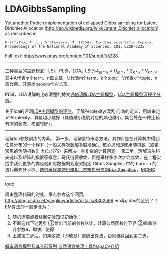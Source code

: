 # LDAGibbsSampling
Yet another Python implementation of collapsed Gibbs sampling for Latent 
Dirichlet Allocation 
(http://en.wikipedia.org/wiki/Latent_Dirichlet_allocation),
as described in

	Griffiths, T. L., & Steyvers, M. (2004). Finding scientific topics. 
	Proceedings of the National Academy of Sciences, 101, 5228-5235

Full text: http://www.pnas.org/content/101/suppl.1/5228

---

三种类型的主题模型：LSI，PLSI，LDA。LSI为$A_{m*n}=U_{m*k}*\Sigma_{k*k}*V_{k*n}$，其中A代表m个term、n篇文章，U代表m个term、k个topic，V代表k个topic、n篇文章。开源库[gensim](https://github.com/mahatmaWM/gensim)均有实现。

PLSI，LDA讲解的比较清楚的博文[通俗理解LDA主题模型](http://blog.csdn.net/v_july_v/article/details/41209515)，[LDA主题模型可视化分析](http://cpsievert.github.io/LDAvis/reviews/vis/#topic=1&lambda=0&term=)。

关于lda的评测[LDA主题模型的评估](http://blog.csdn.net/pipisorry/article/details/42460023)，了解Perplexity(混乱)与熵的定义，用熵来定义Perplexity，其值越小越好（其值越小说明对应的熵也越小，集合处在一种比较有序的状态，模型较好）。

---

理解lda参数训练的内幕。
第一步，理解蒙特卡洛方法，其作用是在计算机中得到任意分布的一个样本（一般采样次数越多越准确）。核心思想是使用随机数（或更常见的伪随机数0-1均匀分布）来解决一些复杂的计算问题。
第二步，理解马尔科夫链以及矩阵的极限等概念，马氏链要收敛，但是采样多少次才会收敛，在工程实践中我们更多的靠经验和对数据的观察来指定 Gibbs Sampling 中的 burn-in 的迭代需要多少次。[随机采样和随机模拟：吉布斯采样Gibbs Sampling](http://blog.csdn.net/pipisorry/article/details/51373090)，[MCMC](http://www.ctolib.com/topics-105669.html)

---

todo

周末整理代码的时候，重点参考这个网页。http://blog.csdn.net/yangliuy/article/details/8302599
em与gibbs的区别？？
EM算法的一般步骤为：

1. 随机选取或者根据先验知识初始化；
2. 不断迭代下述两步
①给出当前的参数估计，计算似然函数的下界
②重新估计参数θ，即求，使得
3. 上述第二步后，如果收敛（即收敛）则退出算法，否则继续回到第二步。

[概率语言模型及其变形系列](http://www.52nlp.cn/%E6%A6%82%E7%8E%87%E8%AF%AD%E8%A8%80%E6%A8%A1%E5%9E%8B%E5%8F%8A%E5%85%B6%E5%8F%98%E5%BD%A2%E7%B3%BB%E5%88%97-lda%E5%8F%8Agibbs-sampling)
[自然语言处理工具包spaCy介绍](http://www.52nlp.cn/)
